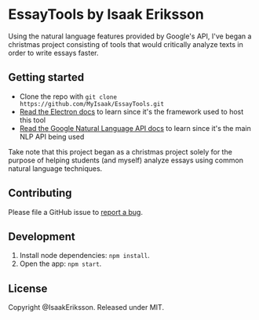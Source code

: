 # EssayTools by Isaak Eriksson

Using the natural language features provided by Google's API, I've began a christmas project consisting of tools that would critically analyze texts in order to write essays faster.

## Getting started

* Clone the repo with `git clone https://github.com/MyIsaak/EssayTools.git`
* [Read the Electron docs](https://electronjs.org/docs) to learn since it's the framework used to host this tool 
* [Read the Google Natural Language API docs](https://cloud.google.com/natural-language/docs/basics) to learn since it's the main NLP API being used

Take note that this project began as a christmas project solely for the purpose of helping students (and myself) analyze essays using common natural language techniques. 

## Contributing

Please file a GitHub issue to [report a bug](https://github.com/myisaak/EssayTools/issues).

## Development

1. Install node dependencies: `npm install`.
2. Open the app: `npm start`.

## License

Copyright @IsaakEriksson. Released under MIT.
